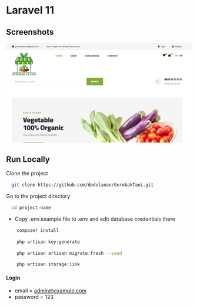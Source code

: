 # Laravel 11

## Screenshots

![preview img](/preview.png)

## Run Locally

Clone the project

```bash
  git clone https://github.com/dodolanan/GerobakTani.git
```

Go to the project directory

```bash
  cd project-name
```

-   Copy .env.example file to .env and edit database credentials there

```bash
    composer install
```

```bash
    php artisan key:generate
```

```bash
    php artisan artisan migrate:fresh --seed
```

```bash
    php artisan storage:link
```

#### Login

-   email = admin@example.com
-   password = 123
